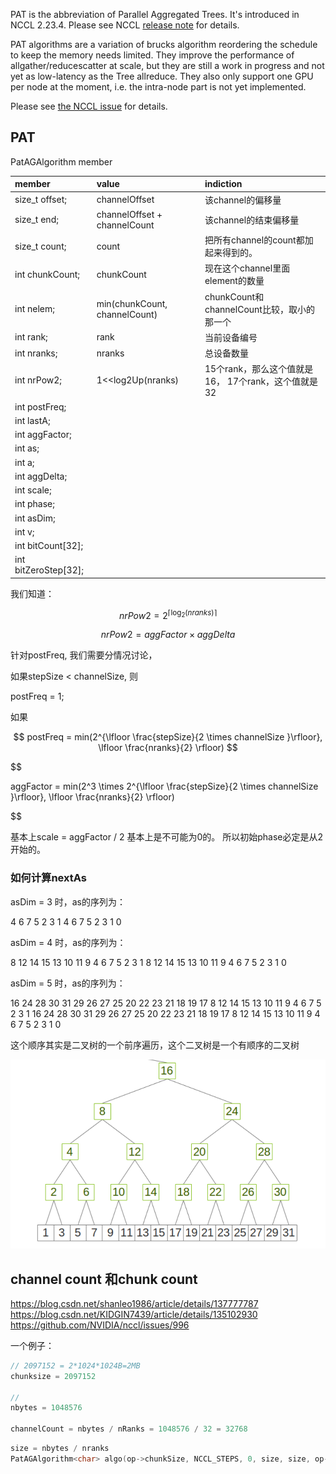 

PAT is the abbreviation of Parallel Aggregated Trees. It's introduced in NCCL 2.23.4. Please see NCCL [release note](https://docs.nvidia.com/deeplearning/nccl/release-notes/rel_2-23-4.html) for details. 


PAT algorithms are a variation of brucks algorithm reordering the schedule to keep the memory needs limited. They improve the performance of allgather/reducescatter at scale, but they are still a work in progress and not yet as low-latency as the Tree allreduce. They also only support one GPU per node at the moment, i.e. the intra-node part is not yet implemented. 

Please see [the NCCL issue](https://github.com/NVIDIA/nccl/issues/1473) for details.

## PAT

PatAGAlgorithm member


| member               | value                         | indiction                                           |
| :------------------- | :---------------------------- | :-------------------------------------------------- |
| size_t offset;       | channelOffset                 | 该channel的偏移量                                   |
| size_t end;          | channelOffset + channelCount  | 该channel的结束偏移量                               |
| size_t count;        | count                         | 把所有channel的count都加起来得到的。                |
| int chunkCount;      | chunkCount                    | 现在这个channel里面element的数量                    |
| int nelem;           | min(chunkCount, channelCount) | chunkCount和channelCount比较，取小的那一个          |
| int rank;            | rank                          | 当前设备编号                                        |
| int nranks;          | nranks                        | 总设备数量                                          |
| int nrPow2;          | 1<<log2Up(nranks)             | 15个rank，那么这个值就是16， 17个rank，这个值就是32 |
| int postFreq;        |
| int lastA;           |
| int aggFactor;       |
| int as;              |
| int a;               |
| int aggDelta;        |
| int scale;           |
| int phase;           |
| int asDim;           |
| int v;               |
| int bitCount[32];    |
| int bitZeroStep[32]; |


我们知道：

$$
nrPow2 = 2^{\lceil \log_2(nranks) \rceil}
$$


$$
nrPow2 = aggFactor \times aggDelta
$$

针对postFreq, 我们需要分情况讨论，

如果stepSize < channelSize, 则

postFreq = 1;

如果

$$
postFreq = min(2^{\lfloor \frac{stepSize}{2 \times channelSize }\rfloor}, \lfloor \frac{nranks}{2} \rfloor)
$$


$$

aggFactor = min(2^3 \times 2^{\lfloor \frac{stepSize}{2 \times channelSize }\rfloor}, \lfloor \frac{nranks}{2} \rfloor)

$$


基本上scale = aggFactor / 2 基本上是不可能为0的。
所以初始phase必定是从2开始的。




### 如何计算nextAs

asDim = 3 时，as的序列为：

4 6 7 5 2 3 1 4 6 7 5 2 3 1 0

asDim = 4 时，as的序列为：

8 12 14 15 13 10 11 9 4 6 7 5 2 3 1 8 12 14 15 13 10 11 9 4 6 7 5 2 3 1 0

asDim = 5 时，as的序列为：

16 24 28 30 31 29 26 27 25 20 22 23 21 18 19 17 8 12 14 15 13 10 11 9 4 6 7 5 2 3 1 16 24 28 30 31 29 26 27 25 20 22 23 21 18 19 17 8 12 14 15 13 10 11 9 4 6 7 5 2 3 1 0

这个顺序其实是二叉树的一个前序遍历，这个二叉树是一个有顺序的二叉树

![二叉树](./binary_tree.png)



## channel count 和chunk count

https://blog.csdn.net/shanleo1986/article/details/137777787
https://blog.csdn.net/KIDGIN7439/article/details/135102930
https://github.com/NVIDIA/nccl/issues/996

一个例子：
```cpp
// 2097152 = 2*1024*1024B=2MB
chunksize = 2097152

// 
nbytes = 1048576

channelCount = nbytes / nRanks = 1048576 / 32 = 32768
```

```cpp
size = nbytes / nranks
PatAGAlgorithm<char> algo(op->chunkSize, NCCL_STEPS, 0, size, size, op->chunkSize, rank, nranks);
```
